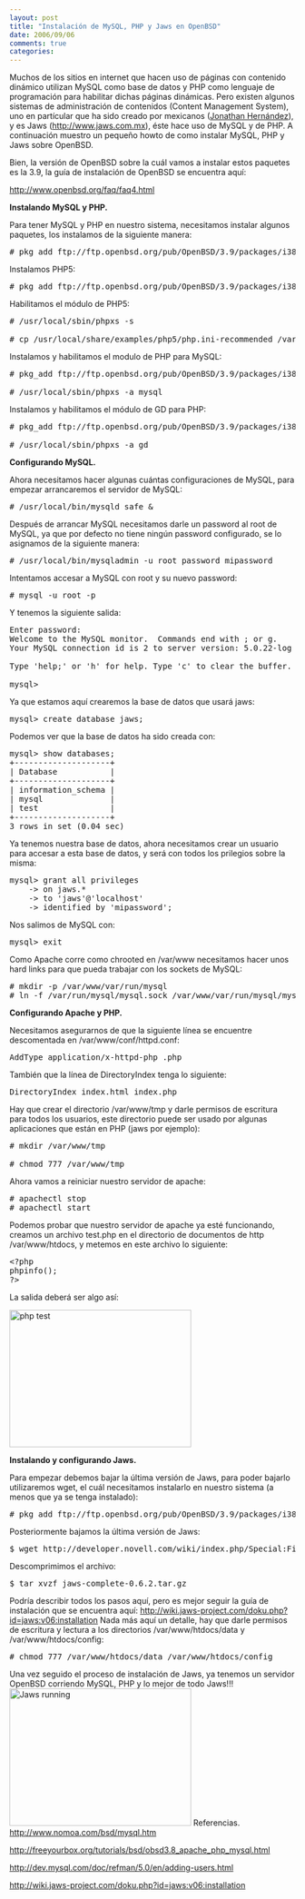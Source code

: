 ```yaml
---
layout: post
title: "Instalación de MySQL, PHP y Jaws en OpenBSD"
date: 2006/09/06
comments: true
categories: 
---
```


Muchos de los sitios en internet que hacen uso de páginas con contenido dinámico utilizan MySQL como base de datos y PHP como lenguaje de programación para habilitar dichas páginas dinámicas. Pero existen algunos sistemas de administración de contenidos (Content Management System), uno en partícular que ha sido creado por mexicanos (<a href="http://ion.gluch.org.mx/">Jonathan Hernández</a>), y es Jaws (<a href="http://www.jaws.com.mx" title="Jaws">http://www.jaws.com.mx</a>), éste hace uso de MySQL y de PHP. A continuación muestro un pequeño howto de como instalar MySQL, PHP y Jaws sobre OpenBSD.

<!-- more -->

Bien, la versión de OpenBSD sobre la cuál vamos a instalar estos paquetes es la 3.9, la guía de instalación de OpenBSD se encuentra aquí:

<a href="http://www.openbsd.org/faq/faq4.html" title="OpenBSD faq">http://www.openbsd.org/faq/faq4.html</a>

<b>Instalando MySQL y PHP.</b>

Para tener MySQL y PHP en nuestro sistema, necesitamos instalar algunos paquetes, los instalamos de la siguiente manera:
<pre># pkg_add ftp://ftp.openbsd.org/pub/OpenBSD/3.9/packages/i386/mysql-server-5.0.22.tgz</pre>
Instalamos PHP5:
<pre># pkg_add ftp://ftp.openbsd.org/pub/OpenBSD/3.9/packages/i386/php5-core-5.0.5.tgz</pre>
Habilitamos el módulo de PHP5:
<pre># /usr/local/sbin/phpxs -s

# cp /usr/local/share/examples/php5/php.ini-recommended /var/www/conf/php.ini</pre>
Instalamos y habilitamos el modulo de PHP para MySQL:
<pre># pkg_add ftp://ftp.openbsd.org/pub/OpenBSD/3.9/packages/i386/php5-mysql-5.0.5p0.tgz

# /usr/local/sbin/phpxs -a mysql</pre>
Instalamos y habilitamos el módulo de GD para PHP:
<pre># pkg_add ftp://ftp.openbsd.org/pub/OpenBSD/3.9/packages/i386/php5-gd-5.0.5p2-no_x11.tgz

# /usr/local/sbin/phpxs -a gd</pre>
<b>Configurando MySQL.</b>

Ahora necesitamos hacer algunas cuántas configuraciones de MySQL, para empezar arrancaremos el servidor de MySQL:
<pre># /usr/local/bin/mysqld_safe &amp;</pre>
Después de arrancar MySQL necesitamos darle un password al root de MySQL, ya que por defecto no tiene ningún password configurado, se lo asignamos de la siguiente manera:
<pre># /usr/local/bin/mysqladmin -u root password mipassword</pre>
Intentamos accesar a MySQL con root y su nuevo password:
<pre># mysql -u root -p</pre>
Y tenemos la siguiente salida:
<pre>Enter password:
Welcome to the MySQL monitor.  Commands end with ; or g.
Your MySQL connection id is 2 to server version: 5.0.22-log

Type 'help;' or 'h' for help. Type 'c' to clear the buffer.

mysql&gt;</pre>
Ya que estamos aquí crearemos la base de datos que usará jaws:
<pre>mysql&gt; create database jaws;</pre>
Podemos ver que la base de datos ha sido creada con:
<pre>mysql&gt; show databases;
+--------------------+
| Database           |
+--------------------+
| information_schema |
| mysql              |
| test               |
+--------------------+
3 rows in set (0.04 sec)</pre>
Ya tenemos nuestra base de datos, ahora necesitamos crear un usuario para accesar a esta base de datos, y será con todos los prilegios sobre la misma:
<pre>mysql&gt; grant all privileges
    -&gt; on jaws.*
    -&gt; to 'jaws'@'localhost'
    -&gt; identified by 'mipassword';</pre>
Nos salimos de MySQL con:
<pre>mysql&gt; exit</pre>
Como Apache corre como chrooted en /var/www necesitamos hacer unos hard links para que pueda trabajar con los sockets de MySQL:
<pre># mkdir -p /var/www/var/run/mysql
# ln -f /var/run/mysql/mysql.sock /var/www/var/run/mysql/mysql.sock</pre>
<b>Configurando Apache y PHP.</b>

Necesitamos asegurarnos de que la siguiente línea se encuentre descomentada en /var/www/conf/httpd.conf:
<pre>AddType application/x-httpd-php .php</pre>
También que la línea de DirectoryIndex tenga lo siguiente:
<pre>DirectoryIndex index.html index.php</pre>
Hay que crear el directorio /var/www/tmp y darle permisos de escritura para todos los usuarios, este directorio puede ser usado por algunas aplicaciones que están en PHP (jaws por ejemplo):
<pre># mkdir /var/www/tmp

# chmod 777 /var/www/tmp</pre>
Ahora vamos a reiniciar nuestro servidor de apache:
<pre># apachectl stop
# apachectl start</pre>
Podemos probar que nuestro servidor de apache ya esté funcionando, creamos un archivo test.php en el directorio de documentos de http /var/www/htdocs, y metemos en este archivo lo siguiente:
<pre>&lt;?php
phpinfo();
?&gt;</pre>
La salida deberá ser algo así:

<a href="http://img89.imageshack.us/img89/3706/phptestsa3.jpg"><img src="http://img89.imageshack.us/img89/3088/phptestye8.jpg" alt="php test" height="242" width="320" /></a>

<b>Instalando y configurando Jaws.</b>

Para empezar debemos bajar la última versión de Jaws, para poder bajarlo utilizaremos wget, el cuál necesitamos instalarlo en nuestro sistema (a menos que ya se tenga instalado):
<pre># pkg_add ftp://ftp.openbsd.org/pub/OpenBSD/3.9/packages/i386/wget-1.10.2p0.tgz</pre>
Posteriormente bajamos la última versión de Jaws:
<pre>$ wget http://developer.novell.com/wiki/index.php/Special:File/jaws/jaws-0.6.2/jaws-complete-0.6.2.tar.gz</pre>
Descomprimimos el archivo:
<pre>$ tar xvzf jaws-complete-0.6.2.tar.gz</pre>
Podría describir todos los pasos aquí, pero es mejor seguir la guía de instalación que se encuentra aquí:
<a href="http://wiki.jaws-project.com/doku.php?id=jaws:v06:installation" title="Jaws installation"> http://wiki.jaws-project.com/doku.php?id=jaws:v06:installation</a>
Nada más aquí un detalle, hay que darle permisos de escritura y lectura a los directorios /var/www/htdocs/data y /var/www/htdocs/config:
<pre># chmod 777 /var/www/htdocs/data /var/www/htdocs/config</pre>
Una vez seguido el proceso de instalación de Jaws, ya tenemos un servidor OpenBSD corriendo MySQL, PHP y lo mejor de todo Jaws!!!
<a href="http://img168.imageshack.us/img168/9676/jawsrunningfh8.jpg"><img src="http://img89.imageshack.us/img89/6279/jawsrunningbl5.jpg" alt="Jaws running" height="242" width="320" /></a>
Referencias.
<a href="http://freeyourbox.org/tutorials/bsd/obsd3.8_apache_php_mysql.html"> http://www.nomoa.com/bsd/mysql.htm</a>

<a href="http://freeyourbox.org/tutorials/bsd/obsd3.8_apache_php_mysql.html">http://freeyourbox.org/tutorials/bsd/obsd3.8_apache_php_mysql.html</a>

<a href="http://dev.mysql.com/doc/refman/5.0/en/adding-users.html"> http://dev.mysql.com/doc/refman/5.0/en/adding-users.html</a>

<a href="http://wiki.jaws-project.com/doku.php?id=jaws:v06:installation"> http://wiki.jaws-project.com/doku.php?id=jaws:v06:installation</a>
